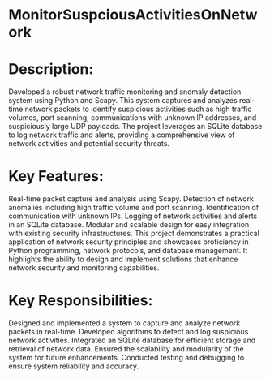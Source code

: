 # MonitorSuspciousActivitiesOnNetwork

# Description:

Developed a robust network traffic monitoring and anomaly detection system using Python and Scapy. This system captures and analyzes real-time network packets to identify suspicious activities such as high traffic volumes, port scanning, communications with unknown IP addresses, and suspiciously large UDP payloads. The project leverages an SQLite database to log network traffic and alerts, providing a comprehensive view of network activities and potential security threats.

# Key Features:

Real-time packet capture and analysis using Scapy.
Detection of network anomalies including high traffic volume and port scanning.
Identification of communication with unknown IPs.
Logging of network activities and alerts in an SQLite database.
Modular and scalable design for easy integration with existing security infrastructures.
This project demonstrates a practical application of network security principles and showcases proficiency in Python programming, network protocols, and database management. It highlights the ability to design and implement solutions that enhance network security and monitoring capabilities.

# Key Responsibilities:

Designed and implemented a system to capture and analyze network packets in real-time.
Developed algorithms to detect and log suspicious network activities.
Integrated an SQLite database for efficient storage and retrieval of network data.
Ensured the scalability and modularity of the system for future enhancements.
Conducted testing and debugging to ensure system reliability and accuracy.
